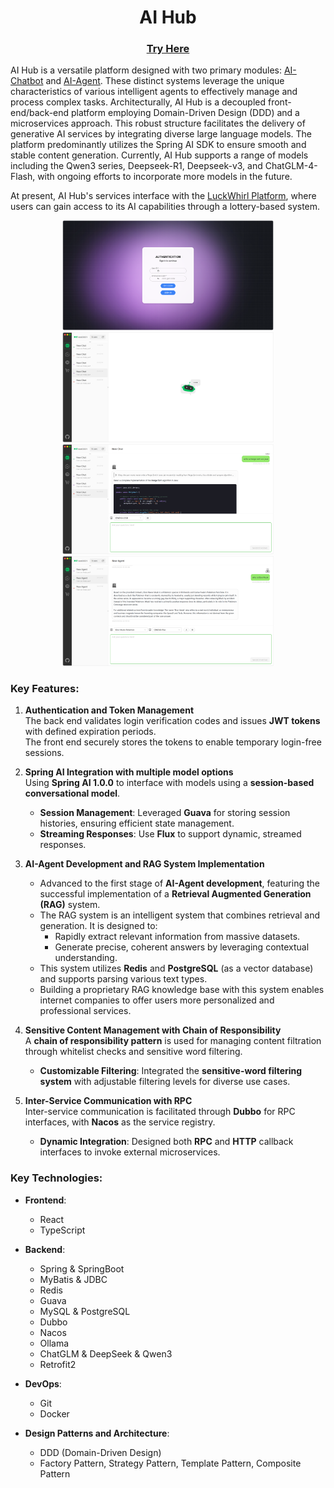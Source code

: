 # <div align="center">AI Hub</div>

###  <div align="center">[Try Here](http://linst-yyds.top:3000)</div>

AI Hub is a versatile platform designed with two primary modules: [AI-Chatbot](https://github.com/lst3455/AI-ChatBot) and [AI-Agent](https://github.com/lst3455/AI-Agent). These distinct systems leverage the unique characteristics of various intelligent agents to effectively manage and process complex tasks. Architecturally, AI Hub is a decoupled front-end/back-end platform employing Domain-Driven Design (DDD) and a microservices approach. This robust structure facilitates the delivery of generative AI services by integrating diverse large language models. The platform predominantly utilizes the Spring AI SDK to ensure smooth and stable content generation. Currently, AI Hub supports a range of models including the Qwen3 series, Deepseek-R1, Deepseek-v3, and ChatGLM-4-Flash, with ongoing efforts to incorporate more models in the future.

At present, AI Hub's services interface with the [LuckWhirl Platform](https://github.com/lst3455/LuckWhirl-platform), where users can gain access to its AI capabilities through a lottery-based system.


<div align="center"><img src="docs/readme/auth.png" style="zoom: 33%;" /></div>
<div align="center"><img src="docs/readme/chat2.png" style="zoom: 33%;" /></div>
<div align="center"><img src="docs/readme/chat1.png" style="zoom: 33%;" /></div>
<div align="center"><img src="docs/readme/agent1.png" style="zoom: 33%;" /></div>

### Key Features:

1.  **Authentication and Token Management**  
    The back end validates login verification codes and issues **JWT tokens** with defined expiration periods.  
    The front end securely stores the tokens to enable temporary login-free sessions.

2.  **Spring AI Integration with multiple model options**  
    Using **Spring AI 1.0.0** to interface with models using a **session-based conversational model**.
    -   **Session Management**: Leveraged **Guava** for storing session histories, ensuring efficient state management.
    -   **Streaming Responses**: Use **Flux** to support dynamic, streamed responses.

3.  **AI-Agent Development and RAG System Implementation**
    -   Advanced to the first stage of **AI-Agent development**, featuring the successful implementation of a **Retrieval Augmented Generation (RAG)** system.
    -   The RAG system is an intelligent system that combines retrieval and generation. It is designed to:
        -   Rapidly extract relevant information from massive datasets.
        -   Generate precise, coherent answers by leveraging contextual understanding.
    -   This system utilizes **Redis** and **PostgreSQL** (as a vector database) and supports parsing various text types.
    -   Building a proprietary RAG knowledge base with this system enables internet companies to offer users more personalized and professional services.

4.  **Sensitive Content Management with Chain of Responsibility**  
    A **chain of responsibility pattern** is used for managing content filtration through whitelist checks and sensitive word filtering.
    -   **Customizable Filtering**: Integrated the **sensitive-word filtering system** with adjustable filtering levels for diverse use cases.

5.  **Inter-Service Communication with RPC**  
    Inter-service communication is facilitated through **Dubbo** for RPC interfaces, with **Nacos** as the service registry.
    -   **Dynamic Integration**: Designed both **RPC** and **HTTP** callback interfaces to invoke external microservices.

### Key Technologies:

- **Frontend**:
   - React
   - TypeScript

- **Backend**:
   - Spring & SpringBoot
   - MyBatis & JDBC
   - Redis
   - Guava
   - MySQL & PostgreSQL
   - Dubbo
   - Nacos
   - Ollama
   - ChatGLM & DeepSeek & Qwen3
   - Retrofit2

- **DevOps**:
   - Git
   - Docker

- **Design Patterns and Architecture**:
   - DDD (Domain-Driven Design)
   - Factory Pattern, Strategy Pattern, Template Pattern, Composite Pattern

